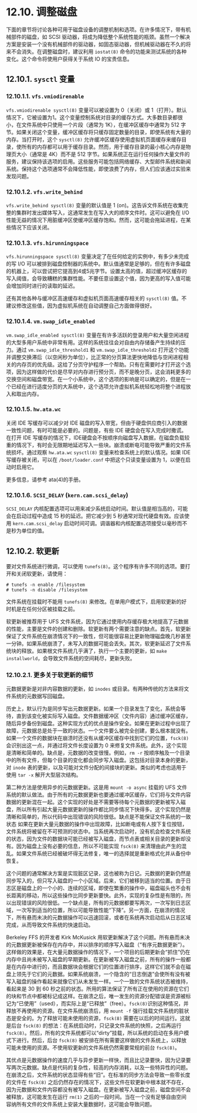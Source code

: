 # 12.10. 调整磁盘

下面的章节将讨论各种可用于磁盘设备的调整机制和选项。在许多情况下，带有机械部件的磁盘，如 SCSI 驱动器，将成为降低整个系统性能的瓶颈。虽然一个解决方案是安装一个没有机械部件的驱动器，如固态驱动器，但机械驱动器在不久的将来不会消失。在调整磁盘时，建议利用 `iostat(8)` 命令的功能来测试系统的各种变化。这个命令将使用户获得关于系统 IO 的宝贵信息。

## 12.10.1. `sysctl` 变量

### 12.10.1.1. `vfs.vmiodirenable`

`vfs.vmiodirenable sysctl(8)` 变量可以被设置为 0（关闭）或 1（打开）。默认情况下，它被设置为1。这个变量控制系统对目录的缓存方式。大多数目录都很小，在文件系统中只使用一个片段（通常为 1K），在缓冲区缓存中通常为 512 字节。如果关闭这个变量，缓冲区缓存将只缓存固定数量的目录，即使系统有大量的内存。当打开时，这个 `sysctl(8)` 允许缓冲区缓存使用虚拟机页面缓存来缓存目录，使所有的内存都可以用于缓存目录。然而，用于缓存目录的最小核心内存是物理页大小（通常是 4K）而不是 512 字节。如果系统正在运行任何操作大量文件的服务，建议保持该选项的启用。这些服务可能包括网络缓存、大型邮件系统和新闻系统。保持这个选项通常不会降低性能，即使浪费了内存，但人们应该通过实验来发现问题。

### 12.10.1.2. `vfs.write_behind`

`vfs.write_behind sysctl(8)` 变量的默认值是 1 (on)。这告诉文件系统在收集完整的集群时发出媒体写入，这通常发生在写入大的顺序文件时。这可以避免在 I/O 性能无益的情况下用脏缓冲区使缓冲区缓存饱和。然而，这可能会拖延进程，在某些情况下应该关闭。

### 12.10.1.3. `vfs.hirunningspace`

`vfs.hirunningspace sysctl(8)` 变量决定了在任何给定的实例中，有多少未完成的写 I/O 可以被排到磁盘控制器的系统中。默认值通常是足够的，但在有许多磁盘的机器上，可以尝试把它提高到4或5兆字节。设置太高的值，超过缓冲区缓存的写入阈值，会导致糟糕的集群性能。不要任意设置这个值，因为更高的写入值可能会增加同时进行的读取的延迟。

还有其他各种与缓冲区高速缓存和虚拟机页面高速缓存相关的 `sysctl(8)` 值。不建议修改这些值，因为虚拟机系统在自动调整自己方面做得很好。

### 12.10.1.4. `vm.swap_idle_enabled`

`vm.swap_idle_enabled sysctl(8)` 变量在有许多活跃的登录用户和大量空闲进程的大型多用户系统中非常有用。这样的系统往往会对自由内存储备产生持续的压力。通过 `vm.swap_idle_threshold1` 和 `vm.swap_idle_threshold2` 打开这个功能并调整交换滞后（以空闲秒为单位），比正常的分页算法更快地降低与空闲进程相关的内存页的优先级。这给了分页守护程序一个帮助。只有在需要时才打开这个选项，因为这样做的代价是尽早对内存进行预分页，而不是晚分页，这会消耗更多的交换空间和磁盘带宽。在一个小系统中，这个选项的影响是可以确定的，但是在一个已经在进行适度分页的大系统中，这个选项允许虚拟机系统轻松地将整个进程放入和取出内存。

### 12.10.1.5. `hw.ata.wc`

关闭 IDE 写缓存可以减少对 IDE 磁盘的写入带宽，但由于硬盘供应商引入的数据一致性问题，有时可能是必要的。问题是，有些 IDE 硬盘会在写入完成时撒谎。在打开 IDE 写缓存的情况下，IDE硬盘会不按顺序向磁盘写入数据，在磁盘负载较重的情况下，有时会无限期地延迟写入一些块。崩溃或断电可能导致严重的文件系统损坏。通过观察 `hw.ata.wc` `sysctl(8)` 变量来检查系统上的默认情况。如果 IDE 写缓存被关闭，可以在 `/boot/loader.conf` 中把这个只读变量设置为 1，以便在启动时启用它。

更多信息，请参考 ata(4)的手册。

### 12.10.1.6. `SCSI_DELAY` (`kern.cam.scsi_delay`)

`SCSI_DELAY` 内核配置选项可以用来减少系统启动时间。默认值是相当高的，可能会在启动过程中造成 15 秒的延迟。把它减少到 5 秒通常对现代硬盘有效。应该使用 `kern.cam.scsi_delay` 启动时间可调。调谐器和内核配置选项接受以毫秒而不是秒为单位的值。

## 12.10.2. 软更新

要对文件系统进行微调，可以使用 `tunefs(8)`。这个程序有许多不同的选项。要打开和关闭软更新，请使用：

```
# tunefs -n enable /filesystem
# tunefs -n disable /filesystem
```

文件系统在挂载时不能用 `tunefs(8)` 来修改。在单用户模式下，启用软更新的好时机是在任何分区被挂载之前。

软更新被推荐用于 UFS 文件系统，因为它通过使用内存缓存极大地提高了元数据的性能，主要是文件的创建和删除。软更新有两个需要注意的缺点。首先，软更新保证了文件系统在崩溃情况下的一致性，但可能很容易比更新物理磁盘晚几秒甚至一分钟。如果系统崩溃了，未写入的数据可能会丢失。其次，软更新延迟了文件系统块的释放。如果根文件系统几乎满了，执行一个主要的更新，如 `make installworld`，会导致文件系统的空间耗尽，更新失败。

### 12.10.2.1. 更多关于软更新的细节

元数据更新是对非内容数据的更新，如 `inodes` 或目录。有两种传统的方法来将文件系统的元数据写回磁盘。

历史上，默认行为是同步写出元数据更新。如果一个目录发生了变化，系统会等待，直到该变化被实际写入磁盘。文件数据缓冲区（文件内容）通过缓冲区缓存，随后异步备份到磁盘。这种实现方式的优点是操作安全。如果在更新过程中出现了故障，元数据总是处于一致的状态。一个文件要么被完全创建，要么根本就没有。如果一个文件的数据块在崩溃时还没有从缓冲区缓存中找到它们的位置，`fsck(8)` 会识别出这一点，并通过将文件长度设置为 0 来修复文件系统。此外，这个实现是清晰和简单的。缺点是，元数据的改变很慢。例如，`rm -r` 按顺序触及一个目录中的所有文件，但每个目录的变化都会同步写入磁盘。这包括对目录本身的更新，对 `inode` 表的更新，以及可能对文件分配的间接块的更新。类似的考虑也适用于使用 `tar -x` 解开大型层次结构。

第二种方法是使用异步的元数据更新。这是用 `mount -o async` 挂载的 UFS 文件系统的默认做法。由于所有的元数据更新也要通过缓冲区缓存，它们将与文件内容数据的更新混在一起。这个实现的好处是不需要等待每个元数据的更新被写入磁盘，所以所有引起大量元数据更新的操作都比同步情况下快得多。这个实现仍然是清晰和简单的，所以代码中出现错误的风险很低。缺点是不能保证文件系统的一致状态 如果在更新大量元数据的操作中出现故障，比如断电或有人按下复位按钮，文件系统将被留在不可预测的状态中。当系统再次启动时，没有机会检查文件系统的状态，因为文件的数据块可能已经被写入磁盘，而节点表或相关目录的更新却没有。因为磁盘上没有必要的信息，所以不可能实现 `fsck(8)` 来清理由此产生的混乱。如果文件系统已经被破坏得无法修复，唯一的选择就是重新格式化并从备份中恢复。

这个问题的通常解决方案是实现脏区记录，这也被称为日记。元数据的更新仍然是同步写入的，但只写入磁盘的一个小区域。后来，它们被移到适当的位置。由于日志区是磁盘上的一个小的、连续的区域，即使在繁重的操作中，磁盘磁头也不会有长距离的移动，所以这些操作比同步更新要快。此外，实现的复杂性是有限的，所以出现错误的风险很低。一个缺点是，所有的元数据都要写两次，一次写到日志区域，一次写到适当的位置，所以可能导致性能“下降”。另一方面，在崩溃的情况下，所有悬而未决的元数据操作可以迅速回滚，或者在系统再次启动后从日志区域完成，从而导致文件系统的快速启动。

Berkeley FFS 的开发者 Kirk McKusick 用软更新解决了这个问题。所有悬而未决的元数据更新被保存在内存中，并以排序的顺序写入磁盘（“有序元数据更新”）。这样做的效果是，在大量元数据操作的情况下，一个项目的后期更新会“抓住”仍在内存中且尚未被写入磁盘的早期更新。在更新被写入磁盘之前，所有的操作一般都是在内存中进行的，而且数据块会根据它们的位置进行排序，这样它们就不会在磁盘上领先于它们的元数据。如果系统崩溃，一个隐含的“日志倒退”会使所有没有被写入磁盘的操作看起来就像它们从未发生一样。一个一致的文件系统状态被维持，看起来是 30 到 60 秒之前的状态。所用的算法保证了所有正在使用的资源在它们的块和节点中都被标记成这样。在崩溃之后，唯一发生的资源分配错误是资源被标记为“已使用”（used），而实际上是“已释放”（free）。`fsck(8)`识别这种情况，并释放不再使用的资源。在文件系统崩溃后，用 `mount -f` 强行挂载文件系统的脏状态是安全的。为了释放可能未使用的资源，`fsck(8)` 需要在以后的时间运行。这就是后台 `fsck(8)` 的想法：在系统启动时，只记录文件系统的快照，之后再运行 `fsck(8)`。然后，所有的文件系统都可以“dirty”挂载，所以系统的启动在多用户模式下进行。然后，后台 `fsck(8)` 被安排在所有需要这样做的文件系统上，以释放可能未使用的资源。不使用软更新的文件系统仍然需要常规的前台 `fsck(8)`。

其优点是元数据操作的速度几乎与异步更新一样快，而且比记录要快，因为记录要写两次元数据。缺点是代码的复杂性，较高的内存消耗，以及一些特异性的问题。在崩溃之后，文件系统的状态显得有些“旧”。在标准的同步方法会导致一些零长度的文件在 `fsck(8)` 之后仍然存在的情况下，这些文件在软更新中根本就不存在，因为元数据和文件内容都没有被写入磁盘。在更新被写入磁盘之前，磁盘空间不会被释放，这可能发生在运行 `rm(1)` 之后的一段时间。当在一个没有足够自由空间容纳所有文件的文件系统上安装大量数据时，这可能会导致问题。


